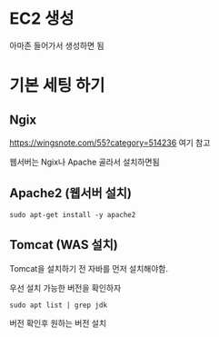 # EC2 생성

아마존 들어가서 생성하면 됨


# 기본 세팅 하기

## Ngix
https://wingsnote.com/55?category=514236 여기 참고

웹서버는 Ngix나 Apache 골라서 설치하면됨

## Apache2 (웹서버 설치)

``` console
sudo apt-get install -y apache2 
```

## Tomcat (WAS 설치)

Tomcat을 설치하기 전 자바를 먼저 설치해야함.

우선 설치 가능한 버전을 확인하자

```console
sudo apt list | grep jdk

```

버전 확인후 원하는 버전 설치


